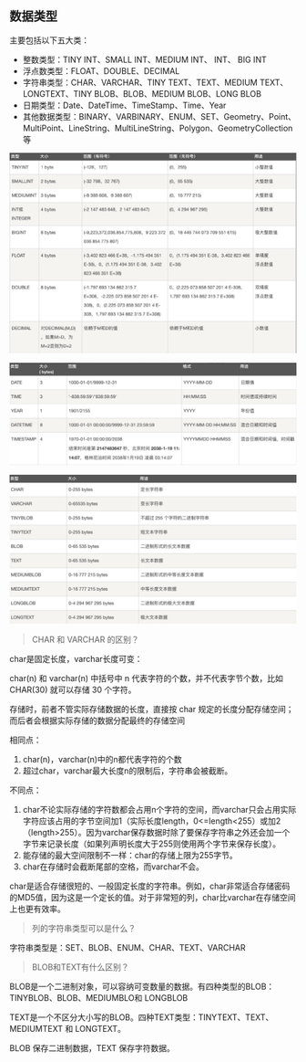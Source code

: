 ## 数据类型

主要包括以下五大类：

- 整数类型：TINY INT、SMALL INT、MEDIUM INT、 INT、 BIG INT
- 浮点数类型：FLOAT、DOUBLE、DECIMAL
- 字符串类型：CHAR、VARCHAR、TINY TEXT、TEXT、MEDIUM TEXT、LONGTEXT、TINY BLOB、BLOB、MEDIUM BLOB、LONG BLOB
- 日期类型：Date、DateTime、TimeStamp、Time、Year
- 其他数据类型：BINARY、VARBINARY、ENUM、SET、Geometry、Point、MultiPoint、LineString、MultiLineString、Polygon、GeometryCollection等



![](./picture/2-data-type.png)

![](./picture/2-timedata-type.png)

![](./picture/2-string-data-type.png)



> CHAR 和 VARCHAR 的区别？

char是固定长度，varchar长度可变：

char(n) 和 varchar(n) 中括号中 n 代表字符的个数，并不代表字节个数，比如 CHAR(30) 就可以存储 30 个字符。

存储时，前者不管实际存储数据的长度，直接按 char 规定的长度分配存储空间；而后者会根据实际存储的数据分配最终的存储空间

相同点：

1. char(n)，varchar(n)中的n都代表字符的个数
2. 超过char，varchar最大长度n的限制后，字符串会被截断。

不同点：

1. char不论实际存储的字符数都会占用n个字符的空间，而varchar只会占用实际字符应该占用的字节空间加1（实际长度length，0<=length<255）或加2（length>255）。因为varchar保存数据时除了要保存字符串之外还会加一个字节来记录长度（如果列声明长度大于255则使用两个字节来保存长度）。
2. 能存储的最大空间限制不一样：char的存储上限为255字节。
3. char在存储时会截断尾部的空格，而varchar不会。

char是适合存储很短的、一般固定长度的字符串。例如，char非常适合存储密码的MD5值，因为这是一个定长的值。对于非常短的列，char比varchar在存储空间上也更有效率。

> 列的字符串类型可以是什么？

字符串类型是：SET、BLOB、ENUM、CHAR、TEXT、VARCHAR

> BLOB和TEXT有什么区别？

BLOB是一个二进制对象，可以容纳可变数量的数据。有四种类型的BLOB：TINYBLOB、BLOB、MEDIUMBLO和 LONGBLOB

TEXT是一个不区分大小写的BLOB。四种TEXT类型：TINYTEXT、TEXT、MEDIUMTEXT 和 LONGTEXT。

BLOB 保存二进制数据，TEXT 保存字符数据。